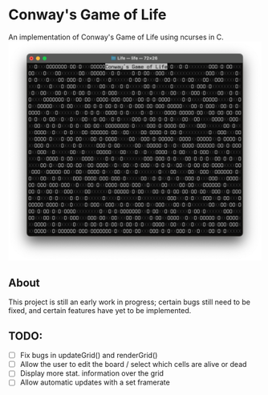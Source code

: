 # Conway's Game of Life
An implementation of Conway's Game of Life using ncurses in C.
![Screenshot of the program](/photos/screenshot.png)
## About
This project is still an early work in progress; certain bugs still need to be fixed, and certain features have yet to be implemented.

## TODO:
- [ ] Fix bugs in updateGrid() and renderGrid()
- [ ] Allow the user to edit the board / select which cells are alive or dead
- [ ] Display more stat. information over the grid
- [ ] Allow automatic updates with a set framerate